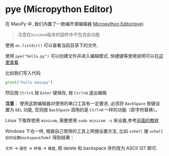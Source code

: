pye (Micropython Editor)
=========

在 MaixPy 中, 我们内置了一款编开源编辑器 [Micropython Editor(pye)](https://github.com/robert-hh/Micropython-Editor)

> 注意在`minimum`版本的固件中不包含此功能

使用 `os.listdir()` 可以查看当前目录下的文件,

使用 `pye("hello.py")` 可以创建文件并进入编辑模式, 快捷键等使用说明可以在[这里查看](https://github.com/robert-hh/Micropython-Editor/blob/master/Pyboard%20Editor.pdf)

比如我们写入代码

```python
print("hello maixpy")
```

然后按 `Ctrl+S` 按 `Enter` 键保存, 按 `Ctrl+Q` 退出编辑

**注意**： 使用这款编辑器对使用的串口工具有一定要求, 必须将 `BackSpace` 按键设置为 `DEL` 功能, 否则按 `BackSpace` 调用的是 `Ctrl+H` 一样的功能（即字符替换）。

Linux 下推荐使用 `minicom`, 需要使用 `sudo minicom -s` 来设置,参考[前面的教程](env_serial_tools.md)

Windows 下也一样, 根据自己使用的工具上网搜设置方法, 比如 `xshell` 搜 `xshell如何设置backspace为del` 得到结果：

`文件` -> `属性` -> `终端` -> `键盘`,
把 delete 和 backspace 序列改为 ASCII 127 即可.




